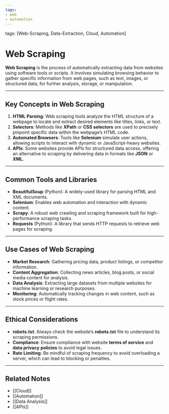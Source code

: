 ```yaml
---
tags:
- web
- automation
---
```


tags: [Web-Scraping, Data-Extraction, Cloud, Automation]

# Web Scraping

**Web Scraping** is the process of automatically extracting data from websites using software tools or scripts. It involves simulating browsing behavior to gather specific information from web pages, such as text, images, or structured data, for further analysis, storage, or manipulation.

---

## Key Concepts in Web Scraping

1. **HTML Parsing**: Web scraping tools analyze the HTML structure of a webpage to locate and extract desired elements like titles, links, or text.
2. **Selectors**: Methods like **XPath** or **CSS selectors** are used to precisely pinpoint specific data within the webpage’s HTML code.
3. **Automated Browsers**: Tools like **Selenium** simulate user actions, allowing scripts to interact with dynamic or JavaScript-heavy websites.
4. **APIs**: Some websites provide APIs for structured data access, offering an alternative to scraping by delivering data in formats like **JSON** or **XML**.

---

## Common Tools and Libraries

- **BeautifulSoup** (Python): A widely-used library for parsing HTML and XML documents.
- **Selenium**: Enables web automation and interaction with dynamic content.
- **Scrapy**: A robust web crawling and scraping framework built for high-performance scraping tasks.
- **Requests** (Python): A library that sends HTTP requests to retrieve web pages for scraping.

---

## Use Cases of Web Scraping

- **Market Research**: Gathering pricing data, product listings, or competitor information.
- **Content Aggregation**: Collecting news articles, blog posts, or social media content for analysis.
- **Data Analysis**: Extracting large datasets from multiple websites for machine learning or research purposes.
- **Monitoring**: Automatically tracking changes in web content, such as stock prices or flight rates.

---

## Ethical Considerations

- **robots.txt**: Always check the website’s **robots.txt** file to understand its scraping permissions.
- **Compliance**: Ensure compliance with website **terms of service** and **data privacy policies** to avoid legal issues.
- **Rate Limiting**: Be mindful of scraping frequency to avoid overloading a server, which can lead to blocking or penalties.

---

## Related Notes

- [[Cloud]]
- [[Automation]]
- [[Data Analysis]]
- [[APIs]]